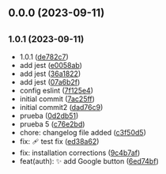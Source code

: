 ## 0.0.0 (2023-09-11)




## <small>1.0.1 (2023-09-11)</small>

* 1.0.1 ([de782c7](https://github.com/JonyPlo/prueba-husky/commit/de782c7))
* add jest ([e0058ab](https://github.com/JonyPlo/prueba-husky/commit/e0058ab))
* add jest ([36a1822](https://github.com/JonyPlo/prueba-husky/commit/36a1822))
* add jest ([07a6b2f](https://github.com/JonyPlo/prueba-husky/commit/07a6b2f))
* config eslint ([7f125e4](https://github.com/JonyPlo/prueba-husky/commit/7f125e4))
* initial commit ([7ac25ff](https://github.com/JonyPlo/prueba-husky/commit/7ac25ff))
* initial commit2 ([dad76c9](https://github.com/JonyPlo/prueba-husky/commit/dad76c9))
* prueba ([0d2db51](https://github.com/JonyPlo/prueba-husky/commit/0d2db51))
* prueba 5 ([c76e2bd](https://github.com/JonyPlo/prueba-husky/commit/c76e2bd))
* chore: changelog file added ([c3f50d5](https://github.com/JonyPlo/prueba-husky/commit/c3f50d5))
* fix: :adhesive_bandage: test fix ([ed38a62](https://github.com/JonyPlo/prueba-husky/commit/ed38a62))
* fix: installation corrections ([9c4b7af](https://github.com/JonyPlo/prueba-husky/commit/9c4b7af))
* feat(auth): ✨ add Google button ([6ed74bf](https://github.com/JonyPlo/prueba-husky/commit/6ed74bf))



